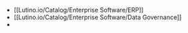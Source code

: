 - [[Lutino.io/Catalog/Enterprise Software/ERP]]
- [[Lutino.io/Catalog/Enterprise Software/Data Governance]]
-